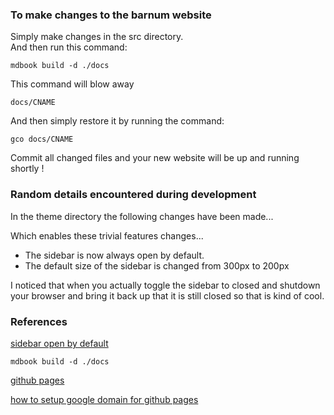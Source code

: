 

### To make changes to the barnum website

Simply make changes in the src directory.   
And then run this command:   

```
mdbook build -d ./docs
```

This command will blow away
```
docs/CNAME
```

And then simply restore it by running the command:

```
gco docs/CNAME
```

Commit all changed files and your new website will be
up and running shortly !

### Random details encountered during development

In the theme directory the following changes have been made...

Which enables these trivial features changes...

 * The sidebar is now always open by default.
 * The default size of the sidebar is changed from 300px to 200px

I noticed that when you actually toggle the sidebar to closed
and shutdown your browser and bring it back up that it is still
closed so that is kind of cool.

### References

[sidebar open by default](https://github.com/stormasm/mdBook/commit/53abee11b2f70c435c99ebe151cb75f77e191f98)

```
mdbook build -d ./docs
```

[github pages](https://docs.github.com/en/free-pro-team@latest/github/working-with-github-pages/managing-a-custom-domain-for-your-github-pages-site#configuring-an-apex-domain)

[how to setup google domain for github pages](https://dev.to/trentyang/how-to-setup-google-domain-for-github-pages-1p58)
